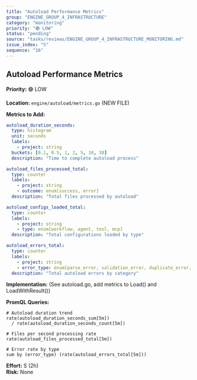 ```yaml
---
title: "Autoload Performance Metrics"
group: "ENGINE_GROUP_4_INFRASTRUCTURE"
category: "monitoring"
priority: "🟢 LOW"
status: "pending"
source: "tasks/reviews/ENGINE_GROUP_4_INFRASTRUCTURE_MONITORING.md"
issue_index: "5"
sequence: "16"
---
```


## Autoload Performance Metrics

**Priority:** 🟢 LOW

**Location:** `engine/autoload/metrics.go` (NEW FILE)

**Metrics to Add:**

```yaml
autoload_duration_seconds:
  type: histogram
  unit: seconds
  labels:
    - project: string
  buckets: [0.1, 0.5, 1, 2, 5, 10, 30]
  description: "Time to complete autoload process"

autoload_files_processed_total:
  type: counter
  labels:
    - project: string
    - outcome: enum[success, error]
  description: "Total files processed by autoload"

autoload_configs_loaded_total:
  type: counter
  labels:
    - project: string
    - type: enum[workflow, agent, tool, mcp]
  description: "Total configurations loaded by type"

autoload_errors_total:
  type: counter
  labels:
    - project: string
    - error_type: enum[parse_error, validation_error, duplicate_error, security_error]
  description: "Total autoload errors by category"
```

**Implementation:** (See autoload.go, add metrics to Load() and LoadWithResult())

**PromQL Queries:**

```promql
# Autoload duration trend
rate(autoload_duration_seconds_sum[5m])
  / rate(autoload_duration_seconds_count[5m])

# Files per second processing rate
rate(autoload_files_processed_total[5m])

# Error rate by type
sum by (error_type) (rate(autoload_errors_total[5m]))
```

**Effort:** S (2h)  
**Risk:** None
